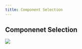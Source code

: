 ```yaml
---
title: Component Selection 
---
```

## Componenet Selection
<img src="raw/main/subfolder/ComponentSelection.png">
